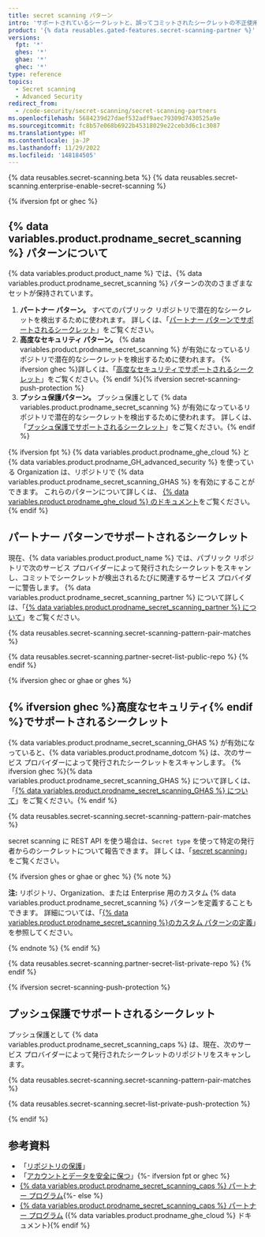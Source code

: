 ```yaml
---
title: secret scanning パターン
intro: 'サポートされているシークレットと、誤ってコミットされたシークレットの不正使用を防ぐために {% data variables.product.company_short %} が連携するパートナーの一覧。'
product: '{% data reusables.gated-features.secret-scanning-partner %}'
versions:
  fpt: '*'
  ghes: '*'
  ghae: '*'
  ghec: '*'
type: reference
topics:
  - Secret scanning
  - Advanced Security
redirect_from:
  - /code-security/secret-scanning/secret-scanning-partners
ms.openlocfilehash: 5684239d27daef532adf9aec79309d7430525a9e
ms.sourcegitcommit: fc8b57e068b6922b45318029e22ceb3d6c1c3087
ms.translationtype: HT
ms.contentlocale: ja-JP
ms.lasthandoff: 11/29/2022
ms.locfileid: '148184505'
---
```

{% data reusables.secret-scanning.beta %} {% data reusables.secret-scanning.enterprise-enable-secret-scanning %}

{% ifversion fpt or ghec %}
## {% data variables.product.prodname_secret_scanning %} パターンについて

{% data variables.product.product_name %} では、{% data variables.product.prodname_secret_scanning %} パターンの次のさまざまなセットが保持されています。

1. **パートナー パターン。** すべてのパブリック リポジトリで潜在的なシークレットを検出するために使われます。 詳しくは、「[パートナー パターンでサポートされるシークレット](#supported-secrets-for-partner-patterns)」をご覧ください。
2. **高度なセキュリティ パターン。** {% data variables.product.prodname_secret_scanning %} が有効になっているリポジトリで潜在的なシークレットを検出するために使われます。 {% ifversion ghec %}詳しくは、「[高度なセキュリティでサポートされるシークレット](#supported-secrets-for-advanced-security)」をご覧ください。{% endif %}{% ifversion secret-scanning-push-protection %}
3. **プッシュ保護パターン。** プッシュ保護として {% data variables.product.prodname_secret_scanning %} が有効になっているリポジトリで潜在的なシークレットを検出するために使われます。 詳しくは、「[プッシュ保護でサポートされるシークレット](#supported-secrets-for-push-protection)」をご覧ください。{% endif %}

{% ifversion fpt %} {% data variables.product.prodname_ghe_cloud %} と {% data variables.product.prodname_GH_advanced_security %} を使っている Organization は、リポジトリで {% data variables.product.prodname_secret_scanning_GHAS %} を有効にすることができます。 これらのパターンについて詳しくは、 [{% data variables.product.prodname_ghe_cloud %} のドキュメント](/enterprise-cloud@latest/code-security/secret-scanning/secret-scanning-patterns#supported-secrets-for-advanced-security)をご覧ください。
{% endif %}

## パートナー パターンでサポートされるシークレット

現在、{% data variables.product.product_name %} では、パブリック リポジトリで次のサービス プロバイダーによって発行されたシークレットをスキャンし、コミットでシークレットが検出されるたびに関連するサービス プロバイダーに警告します。 {% data variables.product.prodname_secret_scanning_partner %} について詳しくは、「[{% data variables.product.prodname_secret_scanning_partner %} について](/code-security/secret-scanning/about-secret-scanning#about-secret-scanning-for-partner-patterns)」をご覧ください。

{% data reusables.secret-scanning.secret-scanning-pattern-pair-matches %}

{% data reusables.secret-scanning.partner-secret-list-public-repo %} {% endif %}

{% ifversion ghec or ghae or ghes %}
## {% ifversion ghec %}高度なセキュリティ{% endif %}でサポートされるシークレット

{% data variables.product.prodname_secret_scanning_GHAS %} が有効になっていると、{% data variables.product.prodname_dotcom %} は、次のサービス プロバイダーによって発行されたシークレットをスキャンします。 {% ifversion ghec %}{% data variables.product.prodname_secret_scanning_GHAS %} について詳しくは、「[{% data variables.product.prodname_secret_scanning_GHAS %} について](/code-security/secret-scanning/about-secret-scanning#about-secret-scanning-for-advanced-security)」をご覧ください。{% endif %}

{% data reusables.secret-scanning.secret-scanning-pattern-pair-matches %}

secret scanning に REST API を使う場合は、`Secret type` を使って特定の発行者からのシークレットについて報告できます。 詳しくは、「[secret scanning](/enterprise-cloud@latest/rest/secret-scanning)」をご覧ください。
 
{% ifversion ghes or ghae or ghec %} {% note %}

**注:** リポジトリ、Organization、または Enterprise 用のカスタム {% data variables.product.prodname_secret_scanning %} パターンを定義することもできます。 詳細については、「[{% data variables.product.prodname_secret_scanning %}のカスタム パターンの定義](/code-security/secret-security/defining-custom-patterns-for-secret-scanning)」を参照してください。

{% endnote %} {% endif %}

{% data reusables.secret-scanning.partner-secret-list-private-repo %} {% endif %}

{% ifversion secret-scanning-push-protection %}
## プッシュ保護でサポートされるシークレット

プッシュ保護として {% data variables.product.prodname_secret_scanning_caps %} は、現在、次のサービス プロバイダーによって発行されたシークレットのリポジトリをスキャンします。

{% data reusables.secret-scanning.secret-scanning-pattern-pair-matches %}

{% data reusables.secret-scanning.secret-list-private-push-protection %}

{% endif %}
## 参考資料

- 「[リポジトリの保護](/code-security/getting-started/securing-your-repository)」
- 「[アカウントとデータを安全に保つ](/github/authenticating-to-github/keeping-your-account-and-data-secure)」{%- ifversion fpt or ghec %}
- [{% data variables.product.prodname_secret_scanning_caps %} パートナー プログラム](/developers/overview/secret-scanning-partner-program){%- else %}
- [{% data variables.product.prodname_secret_scanning_caps %} パートナー プログラム](/free-pro-team@latest/developers/overview/secret-scanning-partner-program) ({% data variables.product.prodname_ghe_cloud %} ドキュメント){% endif %}
